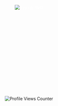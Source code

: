 <div style="position: relative; text-align: center; color: white; width: 100%; height: 300px; background-image: url('https://raw.githubusercontent.com/PamuduW/PamuduW/main/pics/bg.jpg'); background-size: cover; background-position: center;">
  <p>
    <img src="https://readme-typing-svg.demolab.com?font=IBM+Plex+Mono&size=35&duration=3000&pause=700&color=40DC5B&center=true&vCenter=true&width=500&height=70&lines=Hi+there+%F0%9F%91%8B;I'm+Pamudu+Wijesingha" alt="Typing SVG" />
  </p>
</div>

<div align="center">
  <img src="https://komarev.com/ghpvc/?username=PamuduW" alt="Profile Views Counter" />
</div>

